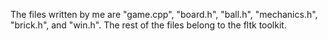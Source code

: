 The files written by me are "game.cpp", "board.h", "ball.h", "mechanics.h", "brick.h", and "win.h". The rest of the files belong to the fltk toolkit.
